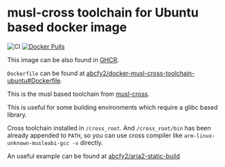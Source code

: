 # musl-cross toolchain for Ubuntu based docker image

![CI](https://github.com/abcfy2/docker-musl-cross-toolchain-ubuntu/actions/workflows/ci.yml/badge.svg)
[![Docker Pulls](https://img.shields.io/docker/pulls/abcfy2/musl-cross-toolchain-ubuntu)](https://hub.docker.com/r/abcfy2/musl-cross-toolchain-ubuntu)

This image can be also found in [GHCR](https://github.com/abcfy2/docker-musl-cross-toolchain-ubuntu/pkgs/container/musl-cross-toolchain-ubuntu).

`Dockerfile` can be found at [abcfy2/docker-musl-cross-toolchain-ubuntu#Dockerfile](https://github.com/abcfy2/docker-musl-cross-toolchain-ubuntu/blob/main/Dockerfile).

This is the musl based toolchain from [musl-cross](https://github.com/musl-cross/musl-cross/).

This is useful for some building environments which require a glibc based library.

Cross toolchain installed in `/cross_root`. And `/cross_root/bin` has been already appended to `PATH`, so you can use cross compiler like `arm-linux-unknown-musleabi-gcc -v` directly.

An useful example can be found at [abcfy2/aria2-static-build](https://github.com/abcfy2/aria2-static-build/blob/main/build.sh)
